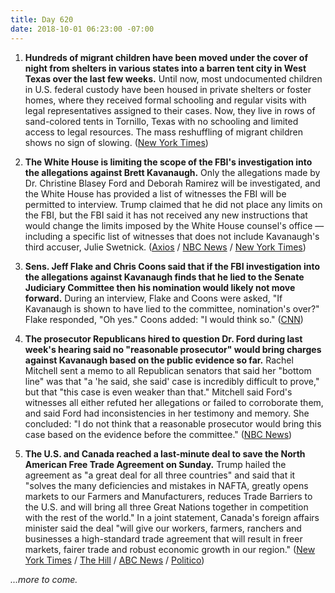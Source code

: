 ```yaml
---
title: Day 620
date: 2018-10-01 06:23:00 -07:00
---
```


1. **Hundreds of migrant children have been moved under the cover of night from shelters in various states into a barren tent city in West Texas over the last few weeks.** Until now, most undocumented children in U.S. federal custody have been housed in private shelters or foster homes, where they received formal schooling and regular visits with legal representatives assigned to their cases. Now, they live in rows of sand-colored tents in Tornillo, Texas with no schooling and limited access to legal resources. The mass reshuffling of migrant children shows no sign of slowing. ([New York Times](https://www.nytimes.com/2018/09/30/us/migrant-children-tent-city-texas.html))

2. **The White House is limiting the scope of the FBI's investigation into the allegations against Brett Kavanaugh.** Only the allegations made by Dr. Christine Blasey Ford and Deborah Ramirez will be investigated, and the White House has provided a list of witnesses the FBI will be permitted to interview. Trump claimed that he did not place any limits on the FBI, but the FBI said it has not received any new instructions that would change the limits imposed by the White House counsel's office — including a specific list of witnesses that does not include Kavanaugh's third accuser, Julie Swetnick. ([Axios](https://www.axios.com/white-house-brett-kavanaugh-investigation-sexual-assault-464ade88-e74b-4074-a656-8323a3c504ad.html) / [NBC News](https://www.nbcnews.com/politics/politics-news/white-house-limits-scope-fbi-s-investigation-allegations-against-brett-n915061) / [New York Times](https://www.nytimes.com/2018/09/30/us/politics/fbi-kavanaugh-investigation-scope-democrats.html))

3. **Sens. Jeff Flake and Chris Coons said that if the FBI investigation into the allegations against Kavanaugh finds that he lied to the Senate Judiciary Committee then his nomination would likely not move forward.** During an interview, Flake and Coons were asked, "If Kavanaugh is shown to have lied to the committee, nomination's over?" Flake responded, "Oh yes." Coons added: "I would think so." ([CNN](https://www.cnn.com/2018/09/30/politics/flake-fbi-kavanaugh-investigation/index.html))

4. **The prosecutor Republicans hired to question Dr. Ford during last week's hearing said no "reasonable prosecutor" would bring charges against Kavanaugh based on the public evidence so far.** Rachel Mitchell sent a memo to all Republican senators that said her "bottom line" was that "a 'he said, she said' case is incredibly difficult to prove," but that "this case is even weaker than that." Mitchell said Ford's witnesses all either refuted her allegations or failed to corroborate them, and said Ford had inconsistencies in her testimony and memory. She concluded: "I do not think that a reasonable prosecutor would bring this case based on the evidence before the committee." ([NBC News](https://www.nbcnews.com/politics/supreme-court/evidence-doesn-t-support-claims-against-kavanaugh-judiciary-committee-prosecutor-n915236)) 

5. **The U.S. and Canada reached a last-minute deal to save the North American Free Trade Agreement on Sunday.** Trump hailed the agreement as "a great deal for all three countries" and said that it "solves the many deficiencies and mistakes in NAFTA, greatly opens markets to our Farmers and Manufacturers, reduces Trade Barriers to the U.S. and will bring all three Great Nations together in competition with the rest of the world." In a joint statement, Canada's foreign affairs minister said the deal "will give our workers, farmers, ranchers and businesses a high-standard trade agreement that will result in freer markets, fairer trade and robust economic growth in our region." ([New York Times](https://www.nytimes.com/2018/09/30/us/politics/us-canada-nafta-deal-deadline.html) / [The Hill](https://thehill.com/homenews/administration/409190-trump-touts-new-trade-deal-with-canada-as-historic-transaction) / [ABC News](https://abcnews.go.com/Politics/us-canada-reach-agreement-trade-deal/story?id=58197861) / [Politico](https://www.politico.com/story/2018/09/30/nafta-trade-canada-819081))

*...more to come.*